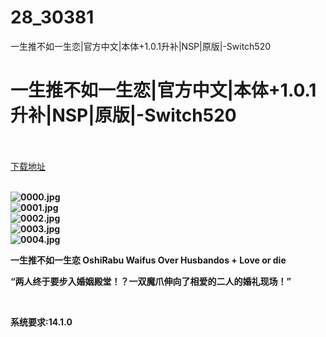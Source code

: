 # 28_30381
一生推不如一生恋|官方中文|本体+1.0.1升补|NSP|原版|-Switch520
# 一生推不如一生恋|官方中文|本体+1.0.1升补|NSP|原版|-Switch520
 <br/></br>
[下载地址](https://www.switch520.cc/article/30381 "下载地址")
<br/></br>

<p><strong><img title="0000.jpg" src="https://www.switch520.cc/muke_img/2022_04_28_a71930068e8df.jpg" alt="0000.jpg"></strong><br>
<strong><img title="0001.jpg" src="https://www.switch520.cc/muke_img/2022_04_28_92726657ad470.jpg" alt="0001.jpg"></strong><br>
<strong><img title="0002.jpg" src="https://www.switch520.cc/muke_img/2022_04_28_c58a885508a4e.jpg" alt="0002.jpg"></strong><br>
<strong><img title="0003.jpg" src="https://www.switch520.cc/muke_img/2022_04_28_5a34e6e887dcd.jpg" alt="0003.jpg"></strong><br>
<strong><img title="0004.jpg" src="https://www.switch520.cc/muke_img/2022_04_28_f94de905fd7fa.jpg" alt="0004.jpg">&nbsp;</strong></p>
<p><strong>一生推不如一生恋 OshiRabu Waifus Over Husbandos + Love or die</strong></p>
<p><strong>“两人终于要步入婚姻殿堂！？一双魔爪伸向了相爱的二人的婚礼现场！”</strong></p>
<p>&nbsp;</p>
<p><strong>系统要求:14.1.0</strong></p>



